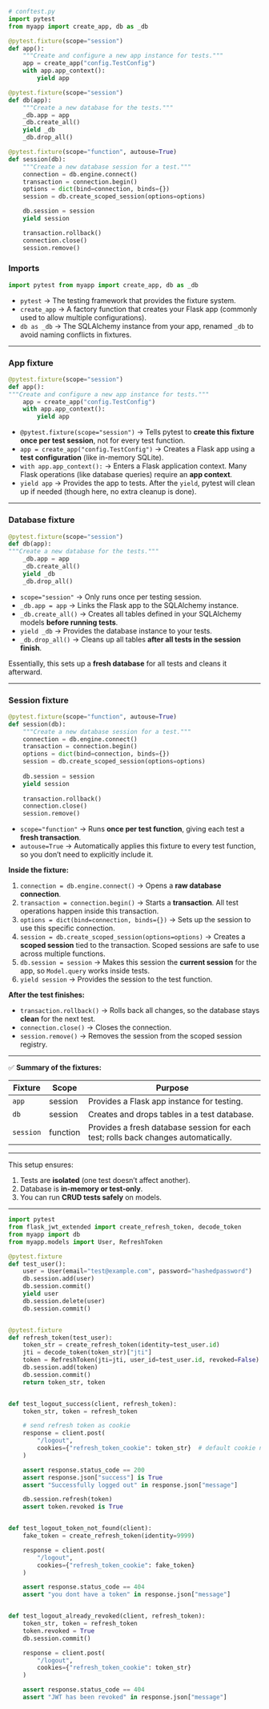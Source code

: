 ```python
# conftest.py
import pytest
from myapp import create_app, db as _db

@pytest.fixture(scope="session")
def app():
    """Create and configure a new app instance for tests."""
    app = create_app("config.TestConfig")
    with app.app_context():
        yield app

@pytest.fixture(scope="session")
def db(app):
    """Create a new database for the tests."""
    _db.app = app
    _db.create_all()
    yield _db
    _db.drop_all()

@pytest.fixture(scope="function", autouse=True)
def session(db):
    """Create a new database session for a test."""
    connection = db.engine.connect()
    transaction = connection.begin()
    options = dict(bind=connection, binds={})
    session = db.create_scoped_session(options=options)

    db.session = session
    yield session

    transaction.rollback()
    connection.close()
    session.remove()
```


### **Imports**
```python
import pytest from myapp import create_app, db as _db
```
- `pytest` → The testing framework that provides the fixture system.
- `create_app` → A factory function that creates your Flask app (commonly used to allow multiple configurations).
- `db as _db` → The SQLAlchemy instance from your app, renamed `_db` to avoid naming conflicts in fixtures.
---

### **App fixture**
```python
@pytest.fixture(scope="session")
def app():
"""Create and configure a new app instance for tests."""
	app = create_app("config.TestConfig")
	with app.app_context():
		yield app
```

- `@pytest.fixture(scope="session")` → Tells pytest to **create this fixture once per test session**, not for every test function.
- `app = create_app("config.TestConfig")` → Creates a Flask app using a **test configuration** (like in-memory SQLite).
- `with app.app_context():` → Enters a Flask application context. Many Flask operations (like database queries) require an **app context**.
- `yield app` → Provides the app to tests. After the `yield`, pytest will clean up if needed (though here, no extra cleanup is done).

---

### **Database fixture**
```python
@pytest.fixture(scope="session")
def db(app):
"""Create a new database for the tests."""
	_db.app = app
	_db.create_all()
	yield _db
	_db.drop_all()
```

- `scope="session"` → Only runs once per testing session.
- `_db.app = app` → Links the Flask app to the SQLAlchemy instance.
- `_db.create_all()` → Creates all tables defined in your SQLAlchemy models **before running tests**.
- `yield _db` → Provides the database instance to your tests.
- `_db.drop_all()` → Cleans up all tables **after all tests in the session finish**.

Essentially, this sets up a **fresh database** for all tests and cleans it afterward.

---

### **Session fixture**
```python
@pytest.fixture(scope="function", autouse=True)
def session(db):
	"""Create a new database session for a test."""
	connection = db.engine.connect()
	transaction = connection.begin()
	options = dict(bind=connection, binds={})
	session = db.create_scoped_session(options=options)
	
	db.session = session
	yield session
	
	transaction.rollback()
	connection.close()
	session.remove()
```
- `scope="function"` → Runs **once per test function**, giving each test a **fresh transaction**.
- `autouse=True` → Automatically applies this fixture to every test function, so you don’t need to explicitly include it.

**Inside the fixture:**

1. `connection = db.engine.connect()` → Opens a **raw database connection**.
2. `transaction = connection.begin()` → Starts a **transaction**. All test operations happen inside this transaction.
3. `options = dict(bind=connection, binds={})` → Sets up the session to use this specific connection.
4. `session = db.create_scoped_session(options=options)` → Creates a **scoped session** tied to the transaction. Scoped sessions are safe to use across multiple functions.
5. `db.session = session` → Makes this session the **current session** for the app, so `Model.query` works inside tests.
6. `yield session` → Provides the session to the test function.

**After the test finishes:**

- `transaction.rollback()` → Rolls back all changes, so the database stays **clean** for the next test.
- `connection.close()` → Closes the connection.
- `session.remove()` → Removes the session from the scoped session registry.

---

✅ **Summary of the fixtures:**

|Fixture|Scope|Purpose|
|---|---|---|
|`app`|session|Provides a Flask app instance for testing.|
|`db`|session|Creates and drops tables in a test database.|
|`session`|function|Provides a fresh database session for each test; rolls back changes automatically.|

---

This setup ensures:

1. Tests are **isolated** (one test doesn’t affect another).
2. Database is **in-memory or test-only**.
3. You can run **CRUD tests safely** on models.

---

```python
import pytest
from flask_jwt_extended import create_refresh_token, decode_token
from myapp import db
from myapp.models import User, RefreshToken

@pytest.fixture
def test_user():
    user = User(email="test@example.com", password="hashedpassword")
    db.session.add(user)
    db.session.commit()
    yield user
    db.session.delete(user)
    db.session.commit()


@pytest.fixture
def refresh_token(test_user):
    token_str = create_refresh_token(identity=test_user.id)
    jti = decode_token(token_str)["jti"]
    token = RefreshToken(jti=jti, user_id=test_user.id, revoked=False)
    db.session.add(token)
    db.session.commit()
    return token_str, token


def test_logout_success(client, refresh_token):
    token_str, token = refresh_token

    # send refresh token as cookie
    response = client.post(
        "/logout",
        cookies={"refresh_token_cookie": token_str}  # default cookie name in flask_jwt_extended
    )

    assert response.status_code == 200
    assert response.json["success"] is True
    assert "Successfully logged out" in response.json["message"]

    db.session.refresh(token)
    assert token.revoked is True


def test_logout_token_not_found(client):
    fake_token = create_refresh_token(identity=9999)

    response = client.post(
        "/logout",
        cookies={"refresh_token_cookie": fake_token}
    )

    assert response.status_code == 404
    assert "you dont have a token" in response.json["message"]


def test_logout_already_revoked(client, refresh_token):
    token_str, token = refresh_token
    token.revoked = True
    db.session.commit()

    response = client.post(
        "/logout",
        cookies={"refresh_token_cookie": token_str}
    )

    assert response.status_code == 404
    assert "JWT has been revoked" in response.json["message"]

```